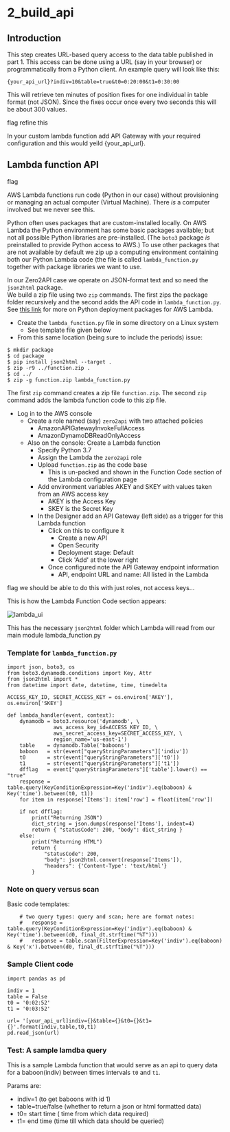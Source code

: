 # 2_build_api 

## Introduction

This step creates URL-based query access to the data table published in part 1. This access can be done 
using a URL (say in your browser) or programmatically from a Python client. An example query will look
like this: 

```
{your_api_url}?indiv=10&table=true&t0=0:20:00&t1=0:30:00
```

This will retrieve ten minutes of position fixes for one individual in table format (not JSON).
Since the fixes occur once every two seconds this will be about 300 values.


flag refine this


In your custom lambda function add API Gateway with your required configuration and this would yeild {your_api_url}.


## Lambda function API

flag

AWS Lambda functions run code (Python in our case) without provisioning or managing an actual
computer (Virtual Machine). There *is* a computer involved but we never see this.


Python often uses packages that are custom-installed locally. On AWS Lambda the Python environment
has some basic packages available; but not all possible Python libraries are pre-installed. (The `boto3` 
package *is* preinstalled to provide Python access to AWS.) To use other packages that are not available 
by default we zip up a computing environment containing both our Python Lambda code (the file is called
`lambda_function.py` together with package libraries we want to use.


In our Zero2API case we operate on JSON-format text and so need the `json2html` package.  
We build a zip file using two `zip` commands. The first zips the package folder recursively and
the second adds the API code in `lambda_function.py`. See 
[this link](https://docs.aws.amazon.com/lambda/latest/dg/lambda-python-how-to-create-deployment-package.html#python-package-dependencies)
for more on Python deployment packages for AWS Lambda.

- Create the `lambda_function.py` file in some directory on a Linux system
  - See template file given below
- From this same location (being sure to include the periods) issue:

```
$ mkdir package
$ cd package
$ pip install json2html --target .
$ zip -r9 ../function.zip .
$ cd ../
$ zip -g function.zip lambda_function.py
```

The first `zip` command creates a zip file `function.zip`. The second `zip` command adds the lambda function 
code to this zip file. 


- Log in to the AWS console 
  - Create a role named (say) `zero2api` with two attached policies
    - AmazonAPIGatewayInvokeFullAccess
    - AmazonDynamoDBReadOnlyAccess
  - Also on the console: Create a Lambda function
    - Specify Python 3.7 
    - Assign the Lambda the `zero2api` role
    - Upload `function.zip` as the code base
      - This is un-packed and shown in the Function Code section of the Lambda configuration page
    - Add environment variables AKEY and SKEY with values taken from an AWS access key
      - AKEY is the Access Key
      - SKEY is the Secret Key
    - In the Designer add an API Gateway (left side) as a trigger for this Lambda function
      - Click on this to configure it
        - Create a new API
        - Open Security
        - Deployment stage: Default
        - Click 'Add' at the lower right
      - Once configured note the API Gateway endpoint information
        - API, endpoint URL and name: All listed in the Lambda      


flag we should be able to do this with just roles, not access keys...


This is how the Lambda Function Code section appears:


![lambda_ui](https://i.imgur.com/9KFK665.png)


This has the necessary `json2html` folder which Lambda will read from our main module lambda_function.py


### Template for `lambda_function.py`


```
import json, boto3, os
from boto3.dynamodb.conditions import Key, Attr
from json2html import *
from datetime import date, datetime, time, timedelta

ACCESS_KEY_ID, SECRET_ACCESS_KEY = os.environ['AKEY'], os.environ['SKEY']

def lambda_handler(event, context):
    dynamodb = boto3.resource('dynamodb', \
               aws_access_key_id=ACCESS_KEY_ID, \
               aws_secret_access_key=SECRET_ACCESS_KEY, \
               region_name='us-east-1')
    table    = dynamodb.Table('baboons')
    baboon   = str(event["queryStringParameters"]['indiv'])
    t0       = str(event["queryStringParameters"]['t0'])
    t1       = str(event["queryStringParameters"]['t1'])
    dfflag   = event["queryStringParameters"]['table'].lower() == "true"
    response = table.query(KeyConditionExpression=Key('indiv').eq(baboon) & Key('time').between(t0, t1))
    for item in response['Items']: item['row'] = float(item['row'])

    if not dfflag:
        print("Returning JSON")
        dict_string = json.dumps(response['Items'], indent=4)
        return { "statusCode": 200, "body": dict_string }
    else:
        print("Returning HTML")
        return { 
            "statusCode": 200, 
            "body": json2html.convert(response['Items']),  
            "headers": {'Content-Type': 'text/html'}
        }
```

### Note on query versus scan

Basic code templates:

```
    # two query types: query and scan; here are format notes: 
    #   response = table.query(KeyConditionExpression=Key('indiv').eq(baboon) & Key('time').between(d0, final_dt.strftime("%T")))
    #   response = table.scan(FilterExpression=Key('indiv').eq(baboon) & Key('x').between(d0, final_dt.strftime("%T")))
```


### Sample Client code

```
import pandas as pd

indiv = 1
table = False
t0 = '0:02:52'
t1 = '0:03:52'

url= '[your_api_url]indiv={}&table={}&t0={}&t1={}'.format(indiv,table,t0,t1)
pd.read_json(url)
```


### Test: A sample lamdba query

This is a sample Lambda function that would serve as an api to query data for a baboon(indiv) between 
times intervals ```t0``` and ```t1```.

Params are:
 
- indiv=1 (to get baboons with id 1)
- table=true/false (whether to return a json or html formatted data)
- t0= start time ( time from which data required)
- t1= end time (time till which data should be queried)
